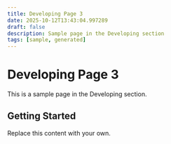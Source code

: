 ```yaml
---
title: Developing Page 3
date: 2025-10-12T13:43:04.997289
draft: false
description: Sample page in the Developing section
tags: [sample, generated]
---
```


# Developing Page 3

This is a sample page in the Developing section.

## Getting Started

Replace this content with your own.

<!-- TODO: Replace this sample content -->
